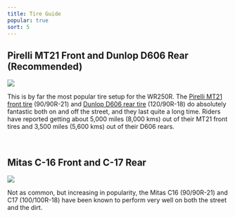 ```yaml
---
title: Tire Guide
popular: true
sort: 5
---
```


## Pirelli MT21 Front and Dunlop D606 Rear (Recommended)

<a href='{{ site.staticContentUrl }}articles/wr250r-d606-mt21.jpg' data-featherlight='{{ site.staticContentUrl }}articles/wr250r-d606-mt21.jpg'>
	<img src='{{ site.staticContentUrl }}articles/wr250r-d606-mt21.jpg' class='img-responsive img-rounded'/>
</a>

This is by far the most popular tire setup for the WR250R. The [Pirelli MT21 front tire](/products/tires/mt21-front.html) (90/90R-21) and [Dunlop D606 rear tire](/products/tires/d606-rear.html) (120/90R-18) do absolutely fantastic both on and off the street, and they last quite a long time. Riders have reported getting about 5,000 miles (8,000 kms) out of their MT21 front tires and 3,500 miles (5,600 kms) out of their D606 rears.

<br/>

## Mitas C-16 Front and C-17 Rear

<a href='{{ site.staticContentUrl }}articles/wr250r-mitas-c16-c17.jpg' data-featherlight='{{ site.staticContentUrl }}articles/wr250r-mitas-c16-c17.jpg'>
	<img src='{{ site.staticContentUrl }}articles/wr250r-mitas-c16-c17.jpg' class='img-responsive img-rounded'/>
</a>

Not as common, but increasing in popularity, the Mitas C16 (90/90R-21) and C17 (100/100R-18) have been known to perform very well on both the street and the dirt.

